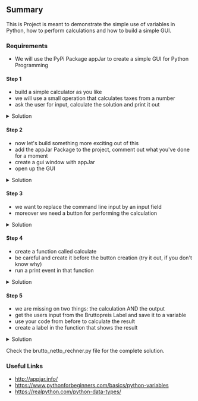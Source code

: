 ## Summary

This is Project is meant to demonstrate the simple use of variables in Python, how to perform calculations and how to build a simple GUI.

### Requirements

* We will use the PyPi Package appJar to create a simple GUI for Python Programming

#### Step 1

* build a simple calculator as you like
* we will use a small operation that calculates taxes from a number
* ask the user for input, calculate the solution and print it out

<details>
<summary>Solution</summary>

<p>

```
taxes = 1.19

brutto = input('Put in the Billing Amount including Taxes')

result = float(brutto)/taxes

print('This is the Billing Amount without taxes')

```

Pretty easy right :-)

</p>
</details>

#### Step 2

* now let's build something more exciting out of this
* add the appJar Package to the project, comment out what you've done for a moment
* create a gui window with appJar
* open up the GUI

<details>
<summary>Solution</summary>

<p>

```
from appJar import gui

app = gui("Brutto Netto Rechner", "400x200")

app.go()

```

This creates a simple window. 
</p>
</details>

#### Step 3

* we want to replace the command line input by an input field
* moreover we need a button for performing the calculation

<details>
<summary>Solution</summary>

<p>

```
# set Title
app.addLabel('title', 'Brutto Netto Rechner')
app.setLabelBg('title', 'white')

# set input
app.addLabelEntry("Bruttopreis")

# create button
app.addButton("Calculate", calculate)

```

This actually should produce an error. Why? We have not declared a function called calculate yet...

</p>
</details>

#### Step 4

* create a function called calculate 
* be careful and create it before the button creation (try it out, if you don't know why)
* run a print event in that function

<details>
<summary>Solution</summary>

<p>

```
# function to run on button click
def calculate():
    print('Clicked Button!')

```
Have a Look at your console.
</p>
</details>

#### Step 5

* we are missing on two things: the calculation AND the output
* get the users input from the Bruttopreis Label and save it to a variable
* use your code from before to calculate the result
* create a label in the function that shows the result

<details>
<summary>Solution</summary>

<p>

```
# function to run on button click
def calculate():
    brutto = app.getEntry("Bruttopreis")
    result = float(brutto)/1.19
    app.addLabel('Solution', result)

```

Aaand your done!
</p>
</details>

Check the brutto_netto_rechner.py file for the complete solution.

### Useful Links

* http://appjar.info/
* https://www.pythonforbeginners.com/basics/python-variables
* https://realpython.com/python-data-types/